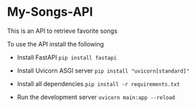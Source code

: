 # My-Songs-API
This is an API to retrieve favorite songs 

To use the API install the following 

- Install FastAPI `pip install fastapi`

- Install Uvicorn ASGI server `pip install "uvicorn[standard]"`

- Install all dependencies `pip install -r requirements.txt`

- Run the development server `uvicorn main:app --reload`
